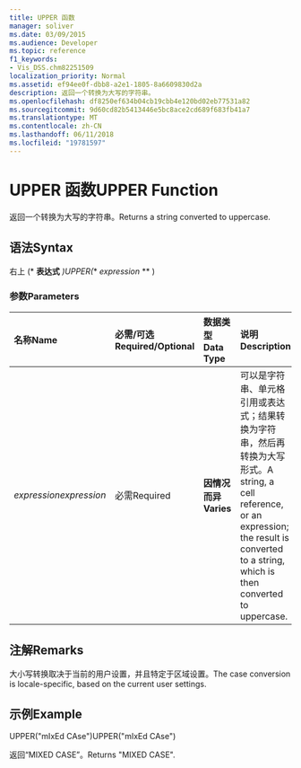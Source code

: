 ```yaml
---
title: UPPER 函数
manager: soliver
ms.date: 03/09/2015
ms.audience: Developer
ms.topic: reference
f1_keywords:
- Vis_DSS.chm82251509
localization_priority: Normal
ms.assetid: ef94ee0f-dbb8-a2e1-1805-8a6609830d2a
description: 返回一个转换为大写的字符串。
ms.openlocfilehash: df8250ef634b04cb19cbb4e120bd02eb77531a82
ms.sourcegitcommit: 9d60cd82b5413446e5bc8ace2cd689f683fb41a7
ms.translationtype: MT
ms.contentlocale: zh-CN
ms.lasthandoff: 06/11/2018
ms.locfileid: "19781597"
---
```

# <a name="upper-function"></a><span data-ttu-id="f18a3-103">UPPER 函数</span><span class="sxs-lookup"><span data-stu-id="f18a3-103">UPPER Function</span></span>

<span data-ttu-id="f18a3-104">返回一个转换为大写的字符串。</span><span class="sxs-lookup"><span data-stu-id="f18a3-104">Returns a string converted to uppercase.</span></span>
  
## <a name="syntax"></a><span data-ttu-id="f18a3-105">语法</span><span class="sxs-lookup"><span data-stu-id="f18a3-105">Syntax</span></span>

<span data-ttu-id="f18a3-106">右上 (* **表达式** *)</span><span class="sxs-lookup"><span data-stu-id="f18a3-106">UPPER(** *expression* ** )</span></span> 
  
### <a name="parameters"></a><span data-ttu-id="f18a3-107">参数</span><span class="sxs-lookup"><span data-stu-id="f18a3-107">Parameters</span></span>

|<span data-ttu-id="f18a3-108">**名称**</span><span class="sxs-lookup"><span data-stu-id="f18a3-108">**Name**</span></span>|<span data-ttu-id="f18a3-109">**必需/可选**</span><span class="sxs-lookup"><span data-stu-id="f18a3-109">**Required/Optional**</span></span>|<span data-ttu-id="f18a3-110">**数据类型**</span><span class="sxs-lookup"><span data-stu-id="f18a3-110">**Data Type**</span></span>|<span data-ttu-id="f18a3-111">**说明**</span><span class="sxs-lookup"><span data-stu-id="f18a3-111">**Description**</span></span>|
|:-----|:-----|:-----|:-----|
| <span data-ttu-id="f18a3-112">_expression_</span><span class="sxs-lookup"><span data-stu-id="f18a3-112">_expression_</span></span> <br/> |<span data-ttu-id="f18a3-113">必需</span><span class="sxs-lookup"><span data-stu-id="f18a3-113">Required</span></span>  <br/> |<span data-ttu-id="f18a3-114">**因情况而异**</span><span class="sxs-lookup"><span data-stu-id="f18a3-114">**Varies**</span></span> <br/> | <span data-ttu-id="f18a3-115">可以是字符串、单元格引用或表达式；结果转换为字符串，然后再转换为大写形式。</span><span class="sxs-lookup"><span data-stu-id="f18a3-115">A string, a cell reference, or an expression; the result is converted to a string, which is then converted to uppercase.</span></span>  <br/> |
   
## <a name="remarks"></a><span data-ttu-id="f18a3-116">注解</span><span class="sxs-lookup"><span data-stu-id="f18a3-116">Remarks</span></span>

<span data-ttu-id="f18a3-117">大小写转换取决于当前的用户设置，并且特定于区域设置。</span><span class="sxs-lookup"><span data-stu-id="f18a3-117">The case conversion is locale-specific, based on the current user settings.</span></span> 
  
## <a name="example"></a><span data-ttu-id="f18a3-118">示例</span><span class="sxs-lookup"><span data-stu-id="f18a3-118">Example</span></span>

<span data-ttu-id="f18a3-119">UPPER("mIxEd CAse")</span><span class="sxs-lookup"><span data-stu-id="f18a3-119">UPPER("mIxEd CAse")</span></span> 
  
<span data-ttu-id="f18a3-120">返回“MIXED CASE”。</span><span class="sxs-lookup"><span data-stu-id="f18a3-120">Returns "MIXED CASE".</span></span> 
  

